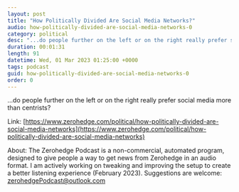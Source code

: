 ```yaml
---
layout: post
title: "How Politically Divided Are Social Media Networks?"
audio: how-politically-divided-are-social-media-networks-0
category: political
desc: "...do people further on the left or on the right really prefer social media more than centrists?"
duration: 00:01:31
length: 91
datetime: Wed, 01 Mar 2023 01:25:00 +0000
tags: podcast
guid: how-politically-divided-are-social-media-networks-0
order: 0
---
```

...do people further on the left or on the right really prefer social media more than centrists?

Link: [https://www.zerohedge.com/political/how-politically-divided-are-social-media-networks](https://www.zerohedge.com/political/how-politically-divided-are-social-media-networks)

About: The Zerohedge Podcast is a non-commercial, automated program, designed to give people a way to get news from Zerohedge in an audio format.  I am actively working on tweaking and improving the setup to create a better listening experience (February 2023).  Suggestions are welcome: [zerohedgePodcast@outlook.com](mailto:zerohedgePodcast@outlook.com)